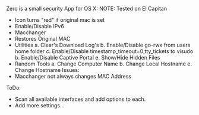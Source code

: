 Zero is a small security App for OS X:
NOTE: Tested on El Capitan
 - Icon turns "red" if original mac is set
 - Enable/Disable IPv6
 - Macchanger
 - Restores Original MAC
 - Utilities
    a. Clear's Download Log's
    b. Enable/Disable go-rwx from users home folder
    c. Enable/Disable timestamp_timeout=0,tty_tickets to visudo
    b. Enable/Disable Captive Portal
    e. Show/Hide Hidden Files
 - Random Tools
    a. Change Computer Name
    b. Change Local Hostname
    e. Change Hostname
Issues:
 - Macchanger not always changes MAC Address

ToDo:
 - Scan all available interfaces and add options to each.
 - Add more settings...
